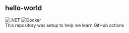 ## hello-world
![.NET](https://github.com/jamespwillson/hello-world/workflows/.NET/badge.svg) ![Docker](https://github.com/jamespwillson/hello-world/workflows/Docker/badge.svg)\
This repository was setup to help me learn GitHub actions
